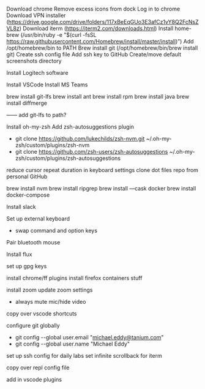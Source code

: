 Download chrome
Remove excess icons from dock
Log in to chrome
Download VPN installer (https://drive.google.com/drive/folders/117xBeEqGUo3E3afCz1vY8Q2FcNsZVL8z)
Download iterm (https://iterm2.com/downloads.html)
Install home-brew (/usr/bin/ruby -e "$(curl -fsSL https://raw.githubusercontent.com/Homebrew/install/master/install)”)
Add /opt/homebrew/bin to PATH
Brew install git (/opt/homebrew/bin/brew install git)
Create ssh config file
Add ssh key to GitHub
Create/move default screenshots directory

Install Logitech software

Install VSCode
Install MS Teams

brew install git-lfs
brew install ant
brew install rpm
brew install java
brew install diffmerge

—— add git-lfs to path?

Install oh-my-zsh
Add zsh-autosuggestions plugin
 - git clone https://github.com/lukechilds/zsh-nvm.git ~/.oh-my-zsh/custom/plugins/zsh-nvm
 - git clone https://github.com/zsh-users/zsh-autosuggestions ~/.oh-my-zsh/custom/plugins/zsh-autosuggestions

reduce cursor repeat duration in keyboard settings
clone dot files repo from personal GitHub

brew install nvm
brew install ripgrep
brew install —cask docker
brew install docker-compose

Install slack

Set up external keyboard
 - swap command and option keys

Pair bluetooth mouse

Install flux

set up gpg keys

install chrome/ff plugins
install firefox containers stuff

install zoom
update zoom settings
 - always mute mic/hide video

copy over vscode shortcuts

configure git globally
 - git config --global user.email "michael.eddy@tanium.com"
 - git config --global user.name "Michael Eddy"

set up ssh config for daily labs
set infinite scrollback for iterm

copy over repl config file

add in vscode plugins




